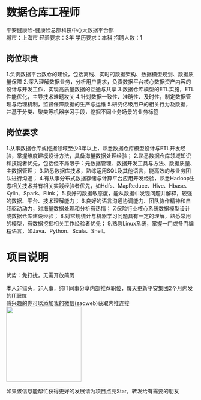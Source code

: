 # 数据仓库工程师
平安健康险-健康险总部科技中心大数据平台部  
城市：上海市 经验要求：3年 学历要求：本科  招聘人数：1

## 岗位职责
1.负责数据平台数仓的建设，包括离线、实时的数据架构、数据模型规划、数据质量保障
 2.深入理解数据业务，分析用户需求，负责数据平台核心数据资产内容的设计与开发工作，实现高质量数据的互通与共享
 3.数据仓库模型的ETL实施，ETL性能优化，主导技术难题攻关
 4.针对数据一致性、准确性、及时性，制定数据管理与治理机制，监督保障数据的生产与运维
 5.研究亿级用户的相关行为及数据，并基于分类、聚类等机器学习手段，挖掘不同业务场景的业务标签

## 岗位要求
1.从事数据仓库或挖掘领域至少3年以上，熟悉数据仓库模型设计与ETL开发经验，掌握维度建模设计方法，具备海量数据处理经验；
 2.熟悉数据仓库领域知识和技能者优先，包括但不局限于：元数据管理、数据开发工具与方法、数据质量、主数据管理；
 3.熟悉数据库技术，熟练运用SQL及其他语言，能高效的与业务团队进行沟通；
 4.有从事分布式数据存储与计算平台应用开发经验，熟悉Hadoop生态相关技术并有相关实践经验者优先，如Hdfs、MapReduce、Hive、Hbase、Kylin、Spark、Flink；
 5.良好的数据敏感度，能从数据中发现问题并解释，较强的数据、平台、技术理解能力；
 6.良好的语言沟通协调能力、团队协作精神和自我驱动动力，对海量数据处理和分析有热情；
 7.保险行业核心系统数据模型设计或数据仓库建设经验；
 8.对常规统计与机器学习问题具有一定的理解，熟悉常用的模型，有数据挖掘相关工作经验者优先；
 9.熟悉Linux系统，掌握一门或多门编程语言，如Java、Python、Scala、Shell。

# 项目说明

优势：免打扰，无需开放简历

本人非猎头，非人事，纯IT同事分享内部推荐职位，每天更新平安集团2个月内发的IT职位  
感兴趣的你可以添加我的微信(zaqweb)获取内推连接  
<img src="https://github.com/zaqweb/PA-IT-JOBS/blob/master/WechatICode.jpeg"  height="200" width="200">

如果该信息能帮忙获得更好的发展请为项目点亮Star，转发给有需要的朋友




